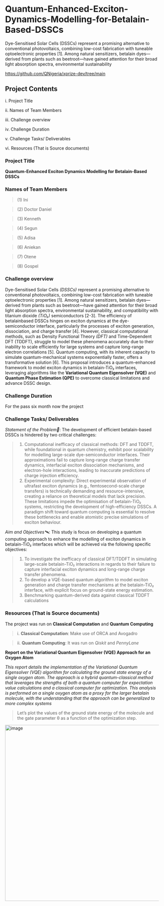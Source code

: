 # Quantum-Enhanced-Exciton-Dynamics-Modelling-for-Betalain-Based-DSSCs
Dye-Sensitised Solar Cells (DSSCs) represent a promising alternative to conventional photovoltaics, combining low-cost fabrication with tuneable optoelectronic properties [1]. Among natural sensitizers, betalain dyes—derived from plants such as beetroot—have gained attention for their broad light absorption spectra, environmental sustainability

https://github.com/QNigeria/xprize-dev/tree/main

## Project Contents

i. Project Title

ii. Names of Team Members

iii. Challenge overview

iv. Challenge Duration

v. Challenge Tasks/ Deliverables

vi. Resources (That is Source documents)

###  Project Title
 **Quantum-Enhanced Exciton Dynamics Modelling for Betalain-Based DSSCs**

### Names of Team Members
> (1) Ini

> (2) Doctor Daniel

> (3) Kenneth

> (4) Segun

> (5) Adisa

> (6) Aniekan

> (7) Otene

> (8) Gospel

### Challenge overview
Dye-Sensitised Solar Cells *(DSSCs)* represent a promising alternative to conventional photovoltaics, combining low-cost fabrication with tuneable optoelectronic properties [1]. Among natural sensitizers, betalain dyes—derived from plants such as beetroot—have gained attention for their broad light absorption spectra, environmental sustainability, and compatibility with titanium dioxide *(TiO₂)* semiconductors [2-3]. The efficiency of betalainbased DSSCs hinges on exciton dynamics at the dye-semiconductor interface, particularly the processes of exciton generation, dissociation, and charge transfer [4]. However, classical computational methods, such as Density Functional Theory *(DFT)* and Time-Dependent DFT (TDDFT), struggle to model these phenomena accurately due to their inability to scale efficiently for large systems and capture long-range electron correlations [5]. Quantum computing, with its inherent capacity to simulate quantum-mechanical systems exponentially faster, offers a transformative solution [6]. This proposal introduces a quantum-enhanced framework to model exciton dynamics in betalain-TiO₂ interfaces, leveraging algorithms like the **Variational Quantum Eigensolver (VQE)** and **Quantum Phase Estimation (QPE)** to overcome classical limitations and advance DSSC design.

### Challenge Duration
For the pass six month now the project 

### Challenge Tasks/ Deliverables
 _Statement of the Problem🏹_: The development of efficient betalain-based DSSCs is hindered by two critical challenges:
> 1. Computational inefficacy of classical methods: DFT and TDDFT, while foundational in quantum chemistry, exhibit poor scalability for modelling large-scale dye-semiconductor interfaces. Their approximations fail to capture long-range charge transfer dynamics, interfacial exciton dissociation mechanisms, and electron-hole interactions, leading to inaccurate predictions of charge injection efficiency.
> 2. Experimental complexity: Direct experimental observation of ultrafast exciton dynamics (e.g., femtosecond-scale charge transfers) is technically demanding and resource-intensive, creating a reliance on theoretical models that lack precision.
These limitations impede the optimisation of betalain-TiO₂ systems, restricting the development of high-efficiency DSSCs. A paradigm shift toward quantum computing is essential to resolve these bottlenecks and enable atomistic precise simulations of exciton behaviour.

_Aim and Objectives🛰️_: This study is focus on developing a quantum computing approach to enhance the modelling of exciton dynamics in betalain-TiO₂ interfaces which will be achieved via the following specific objectives:
> 1. To investigate the inefficacy of classical DFT/TDDFT in simulating large-scale betalain-TiO₂ interactions in regards to their failure to capture interfacial exciton dynamics and long-range charge transfer phenomena.
> 2. To develop a VQE-based quantum algorithm to model exciton generation and charge transfer mechanisms at the betalain-TiO₂ interface, with explicit focus on ground-state energy estimation.
> 3. Benchmarking quantum-derived data against classical TDDFT calculations

### Resources (That is Source documents)
The project was run on **Classical Computation** and **Quantum Computing**
> i. **Classical Computation**: Make use of ORCA and Avogadro

> ii. **Quantum Computing**: It was run on _Qiskit_ and _PennyLane_

   **Report on the Variational Quantum Eigensolver (VQE) Approach for an Oxygen Atom**

  _This report details the implementation of the Variational Quantum Eigensolver (VQE) algorithm for calculating the ground state energy of a single oxygen atom. The approach is a hybrid quantum-classical method that leverages the strengths of both a quantum computer for expectation value calculations and a classical computer for optimization. This analysis is performed on a single oxygen atom as a proxy for the larger betalain molecule, with the understanding that the approach can be generalized to more complex systems_

> Let’s plot the values of the ground state energy of the molecule and the gate parameter θ as a function of the optimization step.

<img width="1018" height="576" alt="image" src="https://github.com/user-attachments/assets/fef23cff-df22-48a3-90f5-7d5c2c4094d8" />
